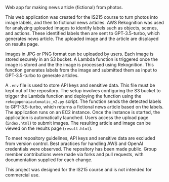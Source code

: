 Web app for making news article (fictional) from photos.

This web application was created for the IS215 course to turn photos into image labels, and then to  fictional news articles. AWS Rekognition was used for analyzing uploaded images to identify labels such as objects, scenes, and actions. These identified labels then are sent to GPT-3.5-turbo, which generates news article. The uploaded image and the article are displayed on results page.

Images in JPG or PNG format can be uploaded by users. Each image is stored securely in an S3 bucket.  A Lambda function is triggered once the image is stored and the the image is processed using Rekognition. This function generates labels from the image and submitted them as input to GPT-3.5-turbo to generate articles.

A `.env` file is used to store API keys and sensitive data. This file must be kept out of the repository. The setup involves configuring the S3 bucket to trigger the Lambda function and deploying the function using the `rekogopenaiautomatic_v2.py` script. The function sends the detected labels to GPT-3.5-turbo, which returns a fictional news article based on the labels.
The application runs on an EC2 instance. Once the instance is started, the application is automatically launched. Users access the upload page (`index.html`) to submit images. The resulting article and image can be viewed on the results page (`result.html`).

To meet repository guidelines, API keys and sensitive data are excluded from version control. Best practices for handling AWS and OpenAI credentials were observed. The repository has been made public. Group member contributions were made via forks and pull requests, with documentation supplied for each change.

This project was designed for the IS215 course and is not intended for commercial use.
